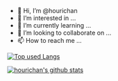 - 👋 Hi, I’m @hourichan
- 👀 I’m interested in ...
- 🌱 I’m currently learning ...
- 💞️ I’m looking to collaborate on ...
- 📫 How to reach me ...

[![Top used Langs](https://github-readme-stats.vercel.app/api/top-langs/?username=hourichan&layout=compact&theme=tokyonight)](https://github.com/hourichan/)

[![hourichan's github stats](https://github-readme-stats.vercel.app/api?username=hourichan&hide=contribs&count_private=true&show_icons=true&theme=tokyonight)](https://github.com/hourichan/)
<!---
hourichan/hourichan is a ✨ special ✨ repository because its `README.md` (this file) appears on your GitHub profile.
You can click the Preview link to take a look at your changes.
--->
